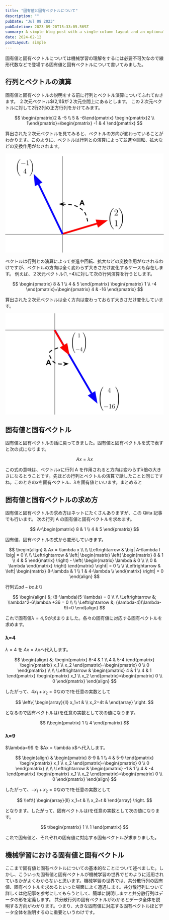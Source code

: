 ```yaml
---
title: "固有値と固有ベクトルについて"
description: ""
pubDate: "Jul 08 2023"
pubDatetime: 2023-09-20T15:33:05.569Z
summary: A simple blog post with a single-column layout and an optional cover banner.
date: 2024-02-12
postLayout: simple
---
```


固有値と固有ベクトルについては機械学習の理解をするには必要不可欠なので線形代数などで登場する固有値と固有ベクトルについて書いてみました。

<h2>行列とベクトルの演算</h2>
固有値と固有ベクトルの説明をする前に行列とベクトル演算についてふれておきます。
２次元ベクトル$(2,1)$が２次元空間上にあるとします。
この２次元ベクトルに対して2行2列の正方行列をかけてみます。

$$
\begin{pmatrix}2 & -5 \\ 5 & -6\end{pmatrix}
\begin{pmatrix}2 \\ 1\end{pmatrix}=\begin{pmatrix}
-1 & 4
\end{pmatrix}
$$

算出された２次元ベクトルを見てみると、ベクトルの方向が変わっていることがわかります。このように、ベクトルは行列との演算によって並進や回転、拡大などの変換作用がなされます。

![blog placeholder](/src/assets/post/ml7-1.jpg)

ベクトルは行列との演算によって並進や回転、拡大などの変換作用がなされるわけですが、ベクトルの方向は全く変わらず大きさだけ変化するケースも存在します。
例えば、２次元ベクトル$(1,-4)$に対して次の行列演算を行うとします。

$$
\begin{pmatrix}
8 & 1 \\
4 & 5
\end{pmatrix}
\begin{pmatrix}
1 \\
-4
\end{pmatrix}=\begin{pmatrix}
4 & -16
\end{pmatrix}
$$

算出された２次元ベクトルは全く方向は変わっておらず大きさだけ変化しています。

![blog placeholder](/src/assets/post/ml7-2.jpg)

<h2>固有値と固有ベクトル</h2>

固有値と固有ベクトルの話に戻ってきました。固有値と固有ベクトルを式で表すと次の式になります。

$$
Ax = \lambda x
$$

この式の意味は、ベクトル$x$に行列 A を作用されると方向は変わらず$\lambda$倍の大きさになるとうことです。先ほどの行列とベクトルの演算で話したことと同じですね。このときの$x$を固有ベクトル、$\lambda$を固有値といいます。まとめると

<h2>固有値と固有ベクトルの求め方</h2>

固有値と固有ベクトルの求め方はネットにたくさんありますが、この Qiita 記事でも行います。
次の行列 A の固有値と固有ベクトルを求めます。

$$
A=\begin{pmatrix}
8 & 1 \\
4 & 5
\end{pmatrix}
$$

固有値、固有ベクトルの式から変形していきます。

$$
\begin{align}
& Ax = \lambda x \\
\\
\Leftrightarrow
& \big| A-\lambda I \big| = 0 \\
\\
\Leftrightarrow &
\left|
\begin{matrix}
\left(
\begin{matrix}
8 & 1 \\
4 & 5
\end{matrix}
\right) -
\left(
\begin{matrix}
\lambda & 0 \\
\\
0 & \lambda
\end{matrix}
\right)
\end{matrix}
\right| = 0 \\
\\
\Leftrightarrow &
\left|
\begin{matrix}
8-\lambda & 1 \\
1 & 4-\lambda \\
\end{matrix}
\right| = 0
\end{align}
$$

行列式$ad-bc$より

$$
\begin{align}
&; (8-\lambda)(5-\lambda) = 0 \\
\\
\Leftrightarrow &; \lambda^2-6\lambda +36 = 0 \\
\\
\Leftrightarrow &; (\lambda-4)(\lambda-9)=0
\end{align}
$$

これで固有値$\lambda=4,9$が求まりました。各々の固有値に対応する固有ベクトルを求めます。

### λ=4

$\lambda=4$ を $Ax = \lambda x$へ代入します。

$$
\begin{align}
&; \begin{pmatrix}
8-4 & 1 \\
4 & 5-4
\end{pmatrix}
\begin{pmatrix}
x_1 \\
x_2
\end{pmatrix}=\begin{pmatrix}
0 \\
0
\end{pmatrix}
\\
\\
\Leftrightarrow
&
\begin{pmatrix}
4 & 1 \\
4 & 1
\end{pmatrix}
\begin{pmatrix}
x_1 \\
x_2
\end{pmatrix}=\begin{pmatrix}
0 \\
0
\end{pmatrix}
\end{align}
$$

したがって、$4x_1+x_2=0$なので$t$を任意の実数として

$$
\left\{
\begin{array}{ll}
x_1=t & \\
x_2=4t &
\end{array}
\right.
$$

となるので固有ベクトルは$t$を任意の実数として次の値になります。

$$
t\begin{pmatrix}
1 \\
4
\end{pmatrix}
$$

<h3>λ=9</h3>
$\lambda=9$ を $Ax = \lambda x$へ代入します。

$$
\begin{align}
& \begin{pmatrix}
8-9 & 1 \\
4 & 5-9
\end{pmatrix}
\begin{pmatrix}
x_1 \\
x_2
\end{pmatrix}=\begin{pmatrix}
0 \\
0
\end{pmatrix}
\\
\\
\Leftrightarrow
&
\begin{pmatrix}
-1 & 1 \\
4 & -4
\end{pmatrix}
\begin{pmatrix}
x_1 \\
x_2
\end{pmatrix}=\begin{pmatrix}
0 \\
0
\end{pmatrix}
\end{align}
$$

したがって、$-x_1+x_2=0$なので$t$を任意の実数として

$$
\left\{
\begin{array}{ll}
x_1=t & \\
x_2=t &
\end{array}
\right.
$$

となります。したがって、固有ベクトルは$t$を任意の実数として次の値になります。

$$
t\begin{pmatrix}
1 \\
1
\end{pmatrix}
$$

これで固有値と、それぞれの固有値に対応する固有ベクトルが求まりました。

<h2>機械学習における固有値と固有ベクトル</h2>
ここまで固有値と固有ベクトルについての基本的なことについて述べました。しかし、こういった固有値と固有ベクトルが機械学習の世界でどのように活用されているかがよくわからないと思います。機械学習の世界では、共分散行列の固有値、固有ベクトルを求めるといった場面によく遭遇します。共分散行列について詳しくは他記事を参考にしてもらうとして、簡単に説明しますと共分散行列はデータの形を定義します。
共分散行列の固有ベクトルがわかるとデータ全体を説明する方向がわかります。つまり、大きな固有値に対応する固有ベクトルほどデータ全体を説明するのに重要というわけです。
